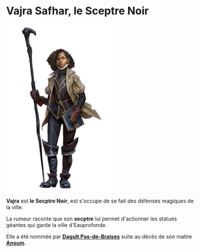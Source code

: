 # Vajra Safhar, le Sceptre Noir
![Vajra](../../_images/Vajra-5e.webp)

**Vajra** est **le Secptre Noir**, est s'occupe de se fait des défenses magiques de la ville.

La rumeur raconte que son **secptre** lui permet d'actionner les statues géantes qui garde la ville d'Eauprofonde.

Elle a été nommée par [**Dagult Pas-de-Braises**](./Dagult-Pas-de-Braises.md) suite au décès de son maître [**Ansum**](./Ansum.md).